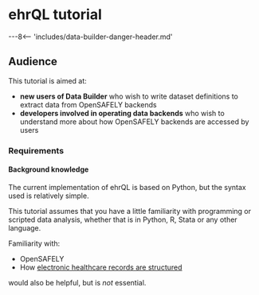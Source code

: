 # ehrQL tutorial

---8<-- 'includes/data-builder-danger-header.md'

## Audience

This tutorial is aimed at:

* **new users of Data Builder**
  who wish to write dataset definitions
  to extract data from OpenSAFELY backends
* **developers involved in operating data backends**
  who wish to understand more about how OpenSAFELY backends
  are accessed by users

### Requirements

#### Background knowledge

The current implementation of ehrQL is based on Python,
but the syntax used is relatively simple.

This tutorial assumes that you have a little familiarity with programming or scripted data analysis,
whether that is in Python, R, Stata or any other language.

Familiarity with:

* OpenSAFELY
* How [electronic healthcare records are structured](data-sources/intro.md)

would also be helpful,
but is *not* essential.
